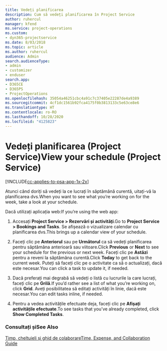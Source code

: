 ```yaml
---
title: Vedeți planificarea
description: Cum să vedeți planificarea în Project Service
author: ruhercul
manager: kfend
ms.service: project-operations
ms.custom:
- dyn365-projectservice
ms.date: 8/03/2018
ms.topic: article
ms.author: ruhercul
audience: Admin
search.audienceType:
- admin
- customizer
- enduser
search.app:
- D365CE
- D365PS
- ProjectOperations
ms.openlocfilehash: 35054a46251cbc4a91c7c37405e22287de4a9389
ms.sourcegitcommit: 4cf1dc1561b92fca4175f0b3813133c5e63ce8e6
ms.translationtype: HT
ms.contentlocale: ro-RO
ms.lasthandoff: 10/28/2020
ms.locfileid: "4125823"
---
```

# <a name="view-your-schedule-project-service"></a><span data-ttu-id="9f18f-103">Vedeți planificarea (Project Service)</span><span class="sxs-lookup"><span data-stu-id="9f18f-103">View your schedule (Project Service)</span></span>

[!INCLUDE[cc-applies-to-psa-app-1x-2x](../includes/cc-applies-to-psa-app-1x-2x.md)]

<span data-ttu-id="9f18f-104">Atunci când doriți să vedeți la ce lucrați în săptămână curentă, uitați-vă la planificarea dvs.</span><span class="sxs-lookup"><span data-stu-id="9f18f-104">When you want to see what you’re working on for the week, take a look at your schedule.</span></span>  
  
 <span data-ttu-id="9f18f-105">Dacă utilizați aplicația web:</span><span class="sxs-lookup"><span data-stu-id="9f18f-105">If you’re using the web app:</span></span>  
  
1.  <span data-ttu-id="9f18f-106">Accesați **Project Service > Rezervări și activități**.</span><span class="sxs-lookup"><span data-stu-id="9f18f-106">Go to **Project Service > Bookings and Tasks**.</span></span> <span data-ttu-id="9f18f-107">Se afișează o vizualizare calendar cu planificarea dvs.</span><span class="sxs-lookup"><span data-stu-id="9f18f-107">This brings up a calendar view of your schedule.</span></span>  
  
2.  <span data-ttu-id="9f18f-108">Faceți clic pe **Anteriorul** sau pe **Următorul** ca să vedeți planificarea pentru săptămâna anterioară sau viitoare.</span><span class="sxs-lookup"><span data-stu-id="9f18f-108">Click **Previous** or **Next** to see your schedule for the previous or next week.</span></span> <span data-ttu-id="9f18f-109">Faceți clic pe **Astăzi** pentru a reveni la săptămâna curentă.</span><span class="sxs-lookup"><span data-stu-id="9f18f-109">Click **Today** to get back to the current week.</span></span> <span data-ttu-id="9f18f-110">Puteți să faceți clic pe o activitate ca să o actualizați, dacă este necesar.</span><span class="sxs-lookup"><span data-stu-id="9f18f-110">You can click a task to update it, if needed.</span></span>  
  
3.  <span data-ttu-id="9f18f-111">Dacă preferați mai degrabă să vedeți o listă cu lucrurile la care lucrați, faceți clic pe **Grilă**.</span><span class="sxs-lookup"><span data-stu-id="9f18f-111">If you’d rather see a list of what you’re working on, click **Grid**.</span></span> <span data-ttu-id="9f18f-112">Aveți posibilitatea să editați activități în linie, dacă este necesar.</span><span class="sxs-lookup"><span data-stu-id="9f18f-112">You can edit tasks inline, if needed.</span></span>  
  
4.  <span data-ttu-id="9f18f-113">Pentru a vedea activitățile efectuate deja, faceți clic pe **Afișați activitățile efectuate**.</span><span class="sxs-lookup"><span data-stu-id="9f18f-113">To see tasks that you’ve already completed, click **Show Completed Tasks**.</span></span>  
  
### <a name="see-also"></a><span data-ttu-id="9f18f-114">Consultați și</span><span class="sxs-lookup"><span data-stu-id="9f18f-114">See Also</span></span>  
 [<span data-ttu-id="9f18f-115">Timp, cheltuieli și ghid de colaborare</span><span class="sxs-lookup"><span data-stu-id="9f18f-115">Time, Expense, and Collaboration Guide</span></span>](../psa/time-expense-collaboration-guide.md)
